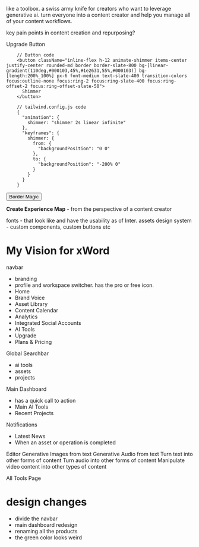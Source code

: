 like a toolbox. a swiss army knife for creators who want to leverage generative ai.
turn everyone into a content creator and help you manage all of your content workflows.

key pain points in content creation and repurposing?

Upgrade Button

        // Button code
        <button className="inline-flex h-12 animate-shimmer items-center justify-center rounded-md border border-slate-800 bg-[linear-gradient(110deg,#000103,45%,#1e2631,55%,#000103)] bg-[length:200%_100%] px-6 font-medium text-slate-400 transition-colors focus:outline-none focus:ring-2 focus:ring-slate-400 focus:ring-offset-2 focus:ring-offset-slate-50">
          Shimmer
        </button>
  
        // tailwind.config.js code
        {
          "animation": {
            shimmer: "shimmer 2s linear infinite"
          },
          "keyframes": {
            shimmer: {
              from: {
                "backgroundPosition": "0 0"
              },
              to: {
                "backgroundPosition": "-200% 0"
              }
            }
          }
        }

<button className="relative inline-flex h-12 overflow-hidden rounded-full p-[1px] focus:outline-none focus:ring-2 focus:ring-slate-400 focus:ring-offset-2 focus:ring-offset-slate-50">
  <span className="absolute inset-[-1000%] animate-[spin_2s_linear_infinite] bg-[conic-gradient(from_90deg_at_50%_50%,#E2CBFF_0%,#393BB2_50%,#E2CBFF_100%)]" />
  <span className="inline-flex h-full w-full cursor-pointer items-center justify-center rounded-full bg-slate-950 px-3 py-1 text-sm font-medium text-white backdrop-blur-3xl">
    Border Magic
  </span>
</button>

**Create Experience Map** - from the perspective of a content creator

fonts - that look like and have the usability as of Inter.
assets
design system - custom components, custom buttons etc

# My Vision for xWord

navbar
- branding
- profile and workspace switcher. has the pro or free icon.
- Home
- Brand Voice
- Asset Library
- Content Calendar
- Analytics
- Integrated Social Accounts
- AI Tools
- Upgrade
- Plans & Pricing

Global Searchbar
- ai tools
- assets
- projects

Main Dashboard
- has a quick call to action
- Main AI Tools
- Recent Projects

Notifications
- Latest News
- When an asset or operation is completed

Editor
Generative Images from text
Generative Audio from text
Turn text into other forms of content
Turn audio into other forms of content
Manipulate video content into other types of content

All Tools Page

# design changes

- divide the navbar
- main dashboard redesign
- renaming all the products
- the green color looks weird

